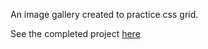 An image gallery created to practice css grid.

See the completed project [here](https://dom2849.github.io/image-gallery/)